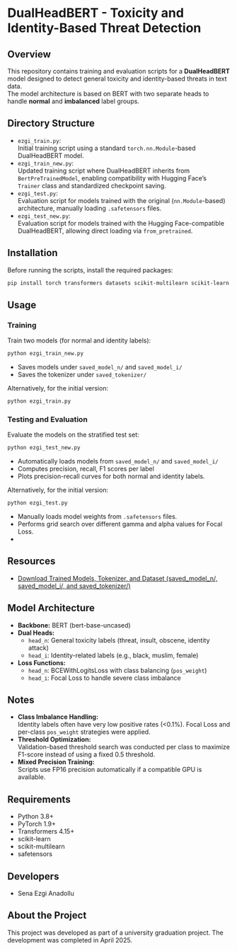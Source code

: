 # DualHeadBERT - Toxicity and Identity-Based Threat Detection

## Overview
This repository contains training and evaluation scripts for a **DualHeadBERT** model designed to detect general toxicity and identity-based threats in text data.  
The model architecture is based on BERT with two separate heads to handle **normal** and **imbalanced** label groups.

## Directory Structure
- `ezgi_train.py`:  
  Initial training script using a standard `torch.nn.Module`-based DualHeadBERT model.
- `ezgi_train_new.py`:  
  Updated training script where DualHeadBERT inherits from `BertPreTrainedModel`, enabling compatibility with Hugging Face’s `Trainer` class and standardized checkpoint saving.
- `ezgi_test.py`:  
  Evaluation script for models trained with the original (`nn.Module`-based) architecture, manually loading `.safetensors` files.
- `ezgi_test_new.py`:  
  Evaluation script for models trained with the Hugging Face-compatible DualHeadBERT, allowing direct loading via `from_pretrained`.

## Installation
Before running the scripts, install the required packages:

```bash
pip install torch transformers datasets scikit-multilearn scikit-learn safetensors
```

## Usage

### Training
Train two models (for normal and identity labels):

```bash
python ezgi_train_new.py
```
- Saves models under `saved_model_n/` and `saved_model_i/`
- Saves the tokenizer under `saved_tokenizer/`

Alternatively, for the initial version:

```bash
python ezgi_train.py
```

### Testing and Evaluation
Evaluate the models on the stratified test set:

```bash
python ezgi_test_new.py
```
- Automatically loads models from `saved_model_n/` and `saved_model_i/`
- Computes precision, recall, F1 scores per label
- Plots precision-recall curves for both normal and identity labels.

Alternatively, for the initial version:

```bash
python ezgi_test.py
```
- Manually loads model weights from `.safetensors` files.
- Performs grid search over different gamma and alpha values for Focal Loss.
- 
## Resources

- [Download Trained Models, Tokenizer, and Dataset (saved_model_n/, saved_model_i/, and saved_tokenizer/)](https://drive.google.com/drive/folders/179o12QLpj2XlzKGcGkmqfd0RMX-mCX0y?usp=drive_link)



## Model Architecture
- **Backbone:** BERT (bert-base-uncased)
- **Dual Heads:**
  - `head_n`: General toxicity labels (threat, insult, obscene, identity attack)
  - `head_i`: Identity-related labels (e.g., black, muslim, female)
- **Loss Functions:**
  - `head_n`: BCEWithLogitsLoss with class balancing (`pos_weight`)
  - `head_i`: Focal Loss to handle severe class imbalance

## Notes
- **Class Imbalance Handling:**  
  Identity labels often have very low positive rates (<0.1%). Focal Loss and per-class `pos_weight` strategies were applied.
- **Threshold Optimization:**  
  Validation-based threshold search was conducted per class to maximize F1-score instead of using a fixed 0.5 threshold.
- **Mixed Precision Training:**  
  Scripts use FP16 precision automatically if a compatible GPU is available.

## Requirements
- Python 3.8+
- PyTorch 1.9+
- Transformers 4.15+
- scikit-learn
- scikit-multilearn
- safetensors

## Developers
- Sena Ezgi Anadollu
  

## About the Project
This project was developed as part of a university graduation project. The development was completed in April 2025.
